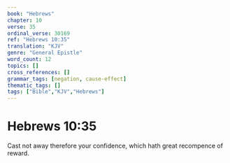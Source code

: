 ```yaml
---
book: "Hebrews"
chapter: 10
verse: 35
ordinal_verse: 30169
ref: "Hebrews 10:35"
translation: "KJV"
genre: "General Epistle"
word_count: 12
topics: []
cross_references: []
grammar_tags: [negation, cause-effect]
thematic_tags: []
tags: ["Bible","KJV","Hebrews"]
---
```


# Hebrews 10:35

Cast not away therefore your confidence, which hath great recompence of reward.
